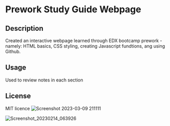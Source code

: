 # Prework Study Guide Webpage

## Description

Created an interactive webpage learned through EDX bootcamp prework - namely: HTML basics, CSS styling, creating Javascript fundtions, ang using Github.


## Usage

Used to review notes in each section

## License

MIT licence
![Screenshot 2023-03-09 211111](https://user-images.githubusercontent.com/118206899/225061284-2577daf4-0134-4328-915c-4f9c5a8ad74a.png)

![Screenshot_20230214_063926](https://user-images.githubusercontent.com/118206899/225061022-daea6cfc-aa12-4ba9-b508-5f8ea6764501.png)

